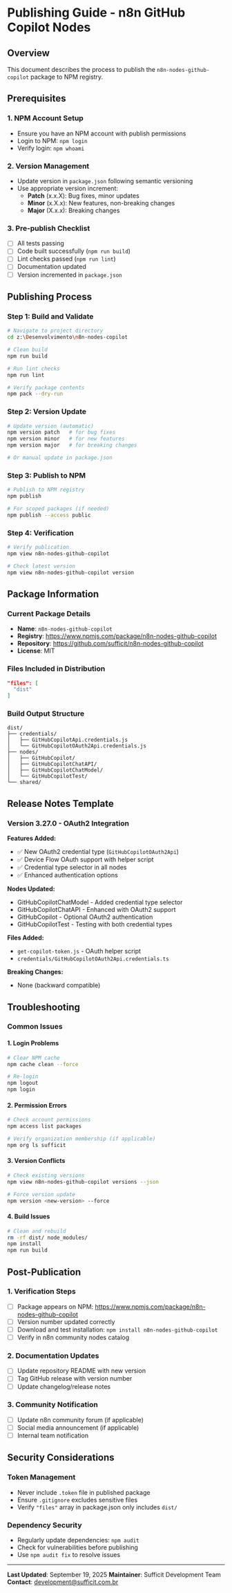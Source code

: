 # Publishing Guide - n8n GitHub Copilot Nodes

## Overview
This document describes the process to publish the `n8n-nodes-github-copilot` package to NPM registry.

## Prerequisites

### 1. NPM Account Setup
- Ensure you have an NPM account with publish permissions
- Login to NPM: `npm login`
- Verify login: `npm whoami`

### 2. Version Management
- Update version in `package.json` following semantic versioning
- Use appropriate version increment:
  - **Patch** (x.x.X): Bug fixes, minor updates
  - **Minor** (x.X.x): New features, non-breaking changes  
  - **Major** (X.x.x): Breaking changes

### 3. Pre-publish Checklist
- [ ] All tests passing
- [ ] Code built successfully (`npm run build`)
- [ ] Lint checks passed (`npm run lint`)
- [ ] Documentation updated
- [ ] Version incremented in `package.json`

## Publishing Process

### Step 1: Build and Validate
```bash
# Navigate to project directory
cd z:\Desenvolvimento\n8n-nodes-copilot

# Clean build
npm run build

# Run lint checks
npm run lint

# Verify package contents
npm pack --dry-run
```

### Step 2: Version Update
```bash
# Update version (automatic)
npm version patch   # for bug fixes
npm version minor   # for new features  
npm version major   # for breaking changes

# Or manual update in package.json
```

### Step 3: Publish to NPM
```bash
# Publish to NPM registry
npm publish

# For scoped packages (if needed)
npm publish --access public
```

### Step 4: Verification
```bash
# Verify publication
npm view n8n-nodes-github-copilot

# Check latest version
npm view n8n-nodes-github-copilot version
```

## Package Information

### Current Package Details
- **Name**: `n8n-nodes-github-copilot`
- **Registry**: https://www.npmjs.com/package/n8n-nodes-github-copilot
- **Repository**: https://github.com/sufficit/n8n-nodes-github-copilot
- **License**: MIT

### Files Included in Distribution
```json
"files": [
  "dist"
]
```

### Build Output Structure
```
dist/
├── credentials/
│   ├── GitHubCopilotApi.credentials.js
│   └── GitHubCopilotOAuth2Api.credentials.js
├── nodes/
│   ├── GitHubCopilot/
│   ├── GitHubCopilotChatAPI/
│   ├── GitHubCopilotChatModel/
│   └── GitHubCopilotTest/
└── shared/
```

## Release Notes Template

### Version 3.27.0 - OAuth2 Integration
**Features Added:**
- ✅ New OAuth2 credential type (`GitHubCopilotOAuth2Api`)
- ✅ Device Flow OAuth support with helper script
- ✅ Credential type selector in all nodes
- ✅ Enhanced authentication options

**Nodes Updated:**
- GitHubCopilotChatModel - Added credential type selector
- GitHubCopilotChatAPI - Enhanced with OAuth2 support
- GitHubCopilot - Optional OAuth2 authentication
- GitHubCopilotTest - Testing with both credential types

**Files Added:**
- `get-copilot-token.js` - OAuth helper script
- `credentials/GitHubCopilotOAuth2Api.credentials.ts`

**Breaking Changes:**
- None (backward compatible)

## Troubleshooting

### Common Issues

#### 1. Login Problems
```bash
# Clear NPM cache
npm cache clean --force

# Re-login
npm logout
npm login
```

#### 2. Permission Errors
```bash
# Check account permissions
npm access list packages

# Verify organization membership (if applicable)
npm org ls sufficit
```

#### 3. Version Conflicts
```bash
# Check existing versions
npm view n8n-nodes-github-copilot versions --json

# Force version update
npm version <new-version> --force
```

#### 4. Build Issues
```bash
# Clean and rebuild
rm -rf dist/ node_modules/
npm install
npm run build
```

## Post-Publication

### 1. Verification Steps
- [ ] Package appears on NPM: https://www.npmjs.com/package/n8n-nodes-github-copilot
- [ ] Version number updated correctly
- [ ] Download and test installation: `npm install n8n-nodes-github-copilot`
- [ ] Verify in n8n community nodes catalog

### 2. Documentation Updates
- [ ] Update repository README with new version
- [ ] Tag GitHub release with version number
- [ ] Update changelog/release notes

### 3. Community Notification
- [ ] Update n8n community forum (if applicable)
- [ ] Social media announcement (if applicable)
- [ ] Internal team notification

## Security Considerations

### Token Management
- Never include `.token` file in published package
- Ensure `.gitignore` excludes sensitive files
- Verify `"files"` array in package.json only includes `dist/`

### Dependency Security
- Regularly update dependencies: `npm audit`
- Check for vulnerabilities before publishing
- Use `npm audit fix` to resolve issues

---

**Last Updated**: September 19, 2025
**Maintainer**: Sufficit Development Team
**Contact**: development@sufficit.com.br